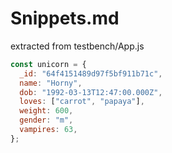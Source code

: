 # Snippets.md

extracted from testbench/App.js

```js
const unicorn = {
  _id: "64f4151489d97f5bf911b71c",
  name: "Horny",
  dob: "1992-03-13T12:47:00.000Z",
  loves: ["carrot", "papaya"],
  weight: 600,
  gender: "m",
  vampires: 63,
};
```

